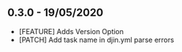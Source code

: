 ## 0.3.0 - 19/05/2020
 * [FEATURE] Adds Version Option
 * [PATCH] Add task name in djin.yml parse errors

